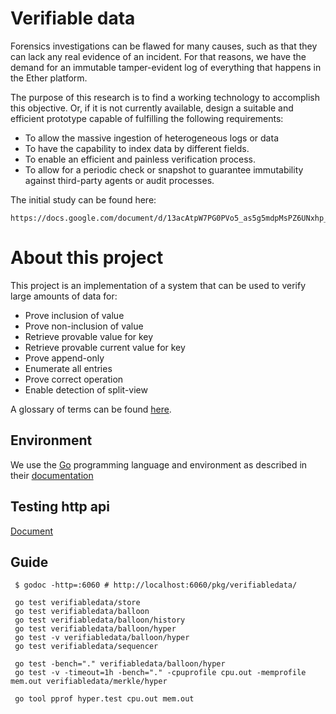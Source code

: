 # Verifiable data

Forensics investigations can be flawed for many causes, such as that they can
lack any real evidence of an incident. For that reasons, we have the demand
for an immutable tamper-evident log of everything that happens in the Ether
platform. 

The purpose of this research is to find a working technology to accomplish
this objective. Or, if it is not currently available, design a suitable and
efficient prototype capable of fulfilling the following requirements:

 * To allow the massive ingestion of heterogeneous logs or data
 * To have the capability to index data by different fields.
 * To enable an efficient and painless verification process.
 * To allow for a periodic check or snapshot to guarantee immutability against
   third-party agents or audit processes.

The initial study can be found here:

    https://docs.google.com/document/d/13acAtpW7PG0PVo5_as5g5mdpMsPZ6UNxhp_raMvgjMQ/edit#

# About this project

This project is an implementation of a system that can be used to verify large
amounts of data for:

 * Prove inclusion of value
 * Prove non-inclusion of value
 * Retrieve provable value for key
 * Retrieve provable current value for key
 * Prove append-only
 * Enumerate all entries
 * Prove correct operation
 * Enable detection of split-view

 A glossary of terms can be found [here](docs/glossary.md).
 
 ## Environment
 
 We use the [Go](https://golang.org) programming language and environment as
 described in their  [documentation](https://golang.org/doc/code.html)
 
 
 ## Testing http api
 
 [Document](http://blog.questionable.services/article/testing-http-handlers-go/)
 
 
 ## Guide
 
     $ godoc -http=:6060 # http://localhost:6060/pkg/verifiabledata/
     
     go test verifiabledata/store
     go test verifiabledata/balloon
     go test verifiabledata/balloon/history
     go test verifiabledata/balloon/hyper
     go test -v verifiabledata/balloon/hyper
     go test verifiabledata/sequencer
 
     go test -bench="." verifiabledata/balloon/hyper
     go test -v -timeout=1h -bench="." -cpuprofile cpu.out -memprofile mem.out verifiabledata/merkle/hyper
     
     go tool pprof hyper.test cpu.out mem.out